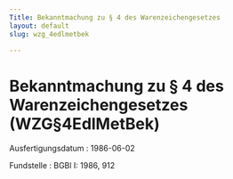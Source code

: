 ```yaml
---
Title: Bekanntmachung zu § 4 des Warenzeichengesetzes
layout: default
slug: wzg_4edlmetbek

---
```


# Bekanntmachung zu § 4 des Warenzeichengesetzes (WZG§4EdlMetBek)

Ausfertigungsdatum
:   1986-06-02

Fundstelle
:   BGBl I: 1986, 912

